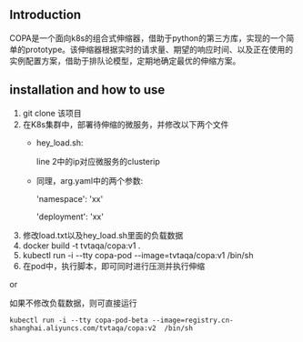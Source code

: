 ## Introduction
COPA是一个面向k8s的组合式伸缩器，借助于python的第三方库，实现的一个简单的prototype。该伸缩器根据实时的请求量、期望的响应时间、以及正在使用的实例配置方案，借助于排队论模型，定期地确定最优的伸缩方案。

## installation and how to use
1. git clone 该项目
2. 在K8s集群中，部署待伸缩的微服务，并修改以下两个文件
   * hey_load.sh:
  
        line 2中的ip对应微服务的clusterip
   * 同理，arg.yaml中的两个参数: 

        'namespace': 'xx'

        'deployment': 'xx'
3. 修改load.txt以及hey_load.sh里面的负载数据
4. docker build -t tvtaqa/copa:v1 .
5. kubectl run -i --tty copa-pod --image=tvtaqa/copa:v1  /bin/sh
6. 在pod中，执行脚本，即可同时进行压测并执行伸缩


or

如果不修改负载数据，则可直接运行
```
kubectl run -i --tty copa-pod-beta --image=registry.cn-shanghai.aliyuncs.com/tvtaqa/copa:v2  /bin/sh
```








